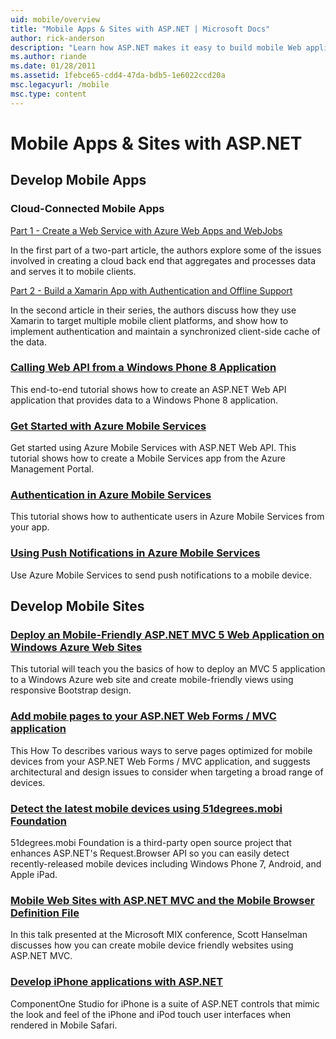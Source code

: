```yaml
---
uid: mobile/overview
title: "Mobile Apps & Sites with ASP.NET | Microsoft Docs"
author: rick-anderson
description: "Learn how ASP.NET makes it easy to build mobile Web applications"
ms.author: riande
ms.date: 01/28/2011
ms.assetid: 1febce65-cdd4-47da-bdb5-1e6022ccd20a
msc.legacyurl: /mobile
msc.type: content
---
```

# Mobile Apps & Sites with ASP.NET

## Develop Mobile Apps

### Cloud-Connected Mobile Apps

[Part 1 - Create a Web Service with Azure Web Apps and WebJobs](https://msdn.microsoft.com/magazine/mt185572)

In the first part of a two-part article, the authors explore some of the issues involved in creating a cloud back end that aggregates and processes data and serves it to mobile clients.

[Part 2 - Build a Xamarin App with Authentication and Offline Support](https://msdn.microsoft.com/magazine/mt422581.aspx)

In the second article in their series, the authors discuss how they use Xamarin to target multiple mobile client platforms, and show how to implement authentication and maintain a synchronized client-side cache of the data.

### [Calling Web API from a Windows Phone 8 Application](../web-api/overview/mobile-clients/calling-web-api-from-a-windows-phone-8-application.md)

This end-to-end tutorial shows how to create an ASP.NET Web API application that provides data to a Windows Phone 8 application.

### [Get Started with Azure Mobile Services](https://github.com/Huachao/azure-content/blob/master/articles/mobile-services/mobile-services-dotnet-backend-windows-store-dotnet-get-started.md)

Get started using Azure Mobile Services with ASP.NET Web API. This tutorial shows how to create a Mobile Services app from the Azure Management Portal.

### [Authentication in Azure Mobile Services](https://github.com/Huachao/azure-content/blob/master/articles/mobile-services/mobile-services-dotnet-backend-windows-store-dotnet-get-started-users.md)

This tutorial shows how to authenticate users in Azure Mobile Services from your app.

### [Using Push Notifications in Azure Mobile Services](https://github.com/Huachao/azure-content/blob/master/articles/mobile-services/mobile-services-dotnet-backend-windows-store-dotnet-get-started-push.md)

Use Azure Mobile Services to send push notifications to a mobile device.

## Develop Mobile Sites

### [Deploy an Mobile-Friendly ASP.NET MVC 5 Web Application on Windows Azure Web Sites](/azure/app-service-web/web-sites-dotnet-deploy-aspnet-mvc-mobile-app)

This tutorial will teach you the basics of how to deploy an MVC 5 application to a Windows Azure web site and create mobile-friendly views using responsive Bootstrap design.

### [Add mobile pages to your ASP.NET Web Forms / MVC application](../whitepapers/add-mobile-pages-to-your-aspnet-web-forms-mvc-application.md)

This How To describes various ways to serve pages optimized for mobile devices from your ASP.NET Web Forms / MVC application, and suggests architectural and design issues to consider when targeting a broad range of devices.

### [Detect the latest mobile devices using 51degrees.mobi Foundation](https://github.com/51Degrees/dotNET-Device-Detection)

51degrees.mobi Foundation is a third-party open source project that enhances ASP.NET's Request.Browser API so you can easily detect recently-released mobile devices including Windows Phone 7, Android, and Apple iPad.

### [Mobile Web Sites with ASP.NET MVC and the Mobile Browser Definition File](http://www.hanselman.com/blog/MixMobileWebSitesWithASPNETMVCAndTheMobileBrowserDefinitionFile.aspx)

In this talk presented at the Microsoft MIX conference, Scott Hanselman discusses how you can create mobile device friendly websites using ASP.NET MVC.

### [Develop iPhone applications with ASP.NET](https://www.componentsource.com/product/componentone-studio-for-iphone)

ComponentOne Studio for iPhone is a suite of ASP.NET controls that mimic the look and feel of the iPhone and iPod touch user interfaces when rendered in Mobile Safari.
